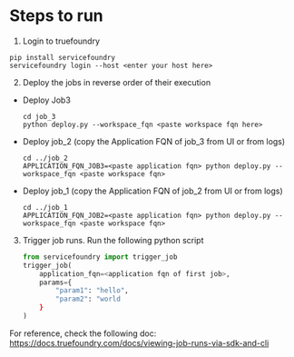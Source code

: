 # Steps to run


1. Login to truefoundry
```
pip install servicefoundry
servicefoundry login --host <enter your host here>
```
2. Deploy the jobs in reverse order of their execution

* Deploy Job3
    ```
    cd job_3
    python deploy.py --workspace_fqn <paste workspace fqn here>
    ```
* Deploy job_2 (copy the Application FQN of job_3 from UI or from logs)
    ```
    cd ../job_2
    APPLICATION_FQN_JOB3=<paste application fqn> python deploy.py --workspace_fqn <paste workspace fqn>
    ```
* Deploy job_1 (copy the Application FQN of job_2 from UI or from logs)
    ```
    cd ../job_1
    APPLICATION_FQN_JOB2=<paste application fqn> python deploy.py --workspace_fqn <paste workspace fqn>
    ```
3. Trigger job runs. Run the following python script
    ```python
    from servicefoundry import trigger_job
    trigger_job(
        application_fqn=<application fqn of first job>,
        params={
            "param1": "hello",
            "param2": "world
        }
    )
    ```

For reference, check the following doc: https://docs.truefoundry.com/docs/viewing-job-runs-via-sdk-and-cli
